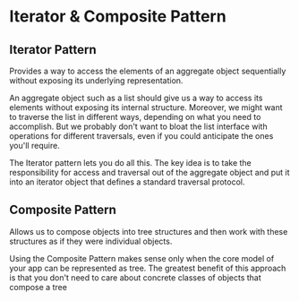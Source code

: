 # Iterator & Composite Pattern
## Iterator Pattern
Provides a way to access the elements of an aggregate object sequentially without exposing its underlying representation.

An aggregate object such as a list should give us a way to access its elements without exposing its internal structure. Moreover, we might want to traverse the list in different ways, depending on what you need to accomplish. But we probably don't want to bloat the list interface with operations for different traversals, even if you could anticipate the ones you'll require. 

The Iterator pattern lets you do all this. The key idea is to take the responsibility for access and traversal out of the aggregate object and put it into an iterator object that defines a standard traversal protocol.

## Composite Pattern
Allows us to compose objects into tree structures and then work with these structures as if they were individual objects.

Using the Composite Pattern makes sense only when the core model of your app can be represented as tree. The greatest benefit of this approach is that you don't need to care about concrete classes of objects that compose a tree
